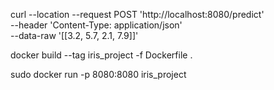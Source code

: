 curl --location --request POST 'http://localhost:8080/predict' \
--header 'Content-Type: application/json' \
--data-raw '[[3.2, 5.7, 2.1, 7.9]]'


docker build --tag iris_project -f Dockerfile .

sudo docker run -p 8080:8080 iris_project

